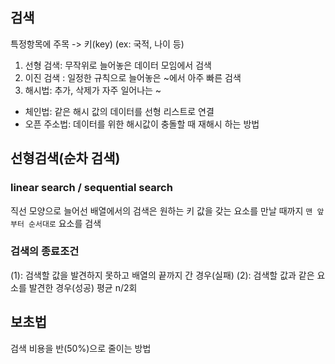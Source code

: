 ## 검색 

특정항목에 주목 -> 키(key) (ex: 국적, 나이 등)

1. 선형 검색: 무작위로 늘어놓은 데이터 모임에서 검색 
2. 이진 검색 : 일정한 규칙으로 늘어놓은 ~에서 아주 빠른 검색 
3. 해시법: 추가, 삭제가 자주 일어나는 ~
  - 체인법: 같은 해시 값의 데이터를 선형 리스트로 연결
  - 오픈 주소법: 데이터를 위한 해시값이 충돌할 때 재해시 하는 방법

## 선형검색(순차 검색)
### linear search / sequential search
직선 모양으로 늘어선 배열에서의 검색은 원하는 키 값을 갖는 요소를 만날 때까지 `맨 앞부터 순서대로` 요소를 검색

### 검색의 종료조건
(1): 검색할 값을 발견하지 못하고 배열의 끝까지 간 경우(실패)
(2): 검색할 값과 같은 요소를 발견한 경우(성공)
평균 n/2회

## 보초법
검색 비용을 반(50%)으로 줄이는 방법